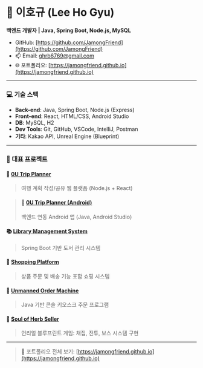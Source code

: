 # 👋 이호규 (Lee Ho Gyu)

**백엔드 개발자 | Java, Spring Boot, Node.js, MySQL**

- GitHub: [https://github.com/JamongFriend](https://github.com/JamongFriend)
- 📫 Email: ghrb6769@gmail.com
- 🌐 포트폴리오: [https://jamongfriend.github.io](https://jamongfriend.github.io)

---

### 💻 기술 스택
- **Back-end**: Java, Spring Boot, Node.js (Express)
- **Front-end**: React, HTML/CSS, Android Studio
- **DB**: MySQL, H2
- **Dev Tools**: Git, GitHub, VSCode, IntelliJ, Postman
- **기타**: Kakao API, Unreal Engine (Blueprint)

---

### 📂 대표 프로젝트

#### 🧭 [0U Trip Planner](https://jamongfriend.github.io/trip-planner.html)
> 여행 계획 작성/공유 웹 플랫폼 (Node.js + React)

> #### 📱 [0U Trip Planner (Android)](https://jamongfriend.github.io/trip-planner-android.html)
> 백엔드 연동 Android 앱 (Java, Android Studio)

#### 📚 [Library Management System](https://jamongfriend.github.io/library-system.html)
> Spring Boot 기반 도서 관리 시스템

#### 🛒 [Shopping Platform](https://jamongfriend.github.io/shopping-platform.html)
> 상품 주문 및 배송 기능 포함 쇼핑 시스템

#### 🍱 [Unmanned Order Machine](https://jamongfriend.github.io/unmanned-order-machine.html)
> Java 기반 콘솔 키오스크 주문 프로그램

#### 🌿 [Soul of Herb Seller](https://jamongfriend.github.io/soul-of-herb-seller.html)
> 언리얼 블루프린트 게임: 채집, 전투, 보스 시스템 구현

---

> 📌 포트폴리오 전체 보기: [https://jamongfriend.github.io](https://jamongfriend.github.io)

